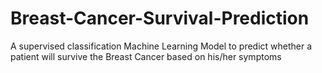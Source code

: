 # Breast-Cancer-Survival-Prediction
A supervised classification Machine Learning Model to predict whether a patient will survive the Breast Cancer based on his/her symptoms

